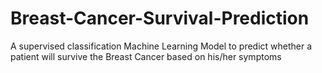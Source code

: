 # Breast-Cancer-Survival-Prediction
A supervised classification Machine Learning Model to predict whether a patient will survive the Breast Cancer based on his/her symptoms

